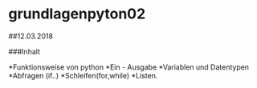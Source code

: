 # grundlagenpyton02
##12.03.2018



###Inhalt



*Funktionsweise von python
*Ein - Ausgabe
*Variablen und Datentypen
*Abfragen (if..)
*Schleifen(for,while)
*Listen.

